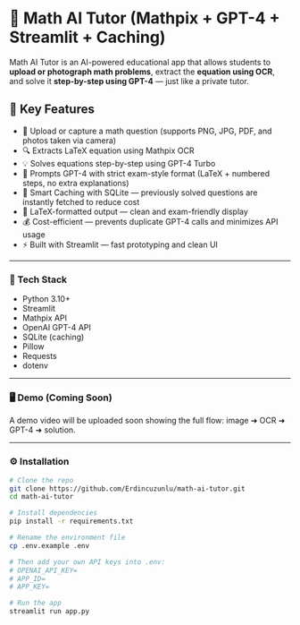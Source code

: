 # 🤖 Math AI Tutor (Mathpix + GPT-4 + Streamlit + Caching)

Math AI Tutor is an AI-powered educational app that allows students to **upload or photograph math problems**, extract the **equation using OCR**, and solve it **step-by-step using GPT-4** — just like a private tutor.

## 🧠 Key Features

- 🧾 Upload or capture a math question (supports PNG, JPG, PDF, and photos taken via camera)
- 🔍 Extracts LaTeX equation using Mathpix OCR
- 💡 Solves equations step-by-step using GPT-4 Turbo
- 🧠 Prompts GPT-4 with strict exam-style format (LaTeX + numbered steps, no extra explanations)
- 💾 Smart Caching with SQLite — previously solved questions are instantly fetched to reduce cost
- 📐 LaTeX-formatted output — clean and exam-friendly display
- 💰 Cost-efficient — prevents duplicate GPT-4 calls and minimizes API usage
- ⚡ Built with Streamlit — fast prototyping and clean UI

---

### 🧱 Tech Stack

- Python 3.10+
- Streamlit
- Mathpix API
- OpenAI GPT-4 API
- SQLite (caching)
- Pillow
- Requests
- dotenv

---

### 🖥️ Demo (Coming Soon)

A demo video will be uploaded soon showing the full flow: image ➜ OCR ➜ GPT-4 ➜ solution.

---

### ⚙️ Installation

```bash
# Clone the repo
git clone https://github.com/Erdincuzunlu/math-ai-tutor.git
cd math-ai-tutor

# Install dependencies
pip install -r requirements.txt

# Rename the environment file
cp .env.example .env

# Then add your own API keys into .env:
# OPENAI_API_KEY=
# APP_ID=
# APP_KEY=

# Run the app
streamlit run app.py
